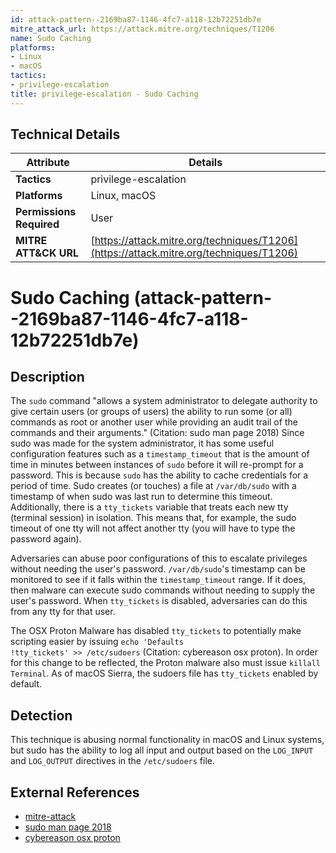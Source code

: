 ```yaml
---
id: attack-pattern--2169ba87-1146-4fc7-a118-12b72251db7e
mitre_attack_url: https://attack.mitre.org/techniques/T1206
name: Sudo Caching
platforms:
- Linux
- macOS
tactics:
- privilege-escalation
title: privilege-escalation - Sudo Caching
---
```


## Technical Details

| Attribute | Details |
|-----------|----------|
| **Tactics** | privilege-escalation |
| **Platforms** | Linux, macOS |
| **Permissions Required** | User |
| **MITRE ATT&CK URL** | [https://attack.mitre.org/techniques/T1206](https://attack.mitre.org/techniques/T1206) |

# Sudo Caching (attack-pattern--2169ba87-1146-4fc7-a118-12b72251db7e)

## Description
The <code>sudo</code> command "allows a system administrator to delegate authority to give certain users (or groups of users) the ability to run some (or all) commands as root or another user while providing an audit trail of the commands and their arguments." (Citation: sudo man page 2018) Since sudo was made for the system administrator, it has some useful configuration features such as a <code>timestamp_timeout</code> that is the amount of time in minutes between instances of <code>sudo</code> before it will re-prompt for a password. This is because <code>sudo</code> has the ability to cache credentials for a period of time. Sudo creates (or touches) a file at <code>/var/db/sudo</code> with a timestamp of when sudo was last run to determine this timeout. Additionally, there is a <code>tty_tickets</code> variable that treats each new tty (terminal session) in isolation. This means that, for example, the sudo timeout of one tty will not affect another tty (you will have to type the password again).

Adversaries can abuse poor configurations of this to escalate privileges without needing the user's password. <code>/var/db/sudo</code>'s timestamp can be monitored to see if it falls within the <code>timestamp_timeout</code> range. If it does, then malware can execute sudo commands without needing to supply the user's password. When <code>tty_tickets</code> is disabled, adversaries can do this from any tty for that user. 

The OSX Proton Malware has disabled <code>tty_tickets</code> to potentially make scripting easier by issuing <code>echo \'Defaults !tty_tickets\' >> /etc/sudoers</code>  (Citation: cybereason osx proton). In order for this change to be reflected, the Proton malware also must issue <code>killall Terminal</code>. As of macOS Sierra, the sudoers file has <code>tty_tickets</code> enabled by default.

## Detection
This technique is abusing normal functionality in macOS and Linux systems, but sudo has the ability to log all input and output based on the <code>LOG_INPUT</code> and <code>LOG_OUTPUT</code> directives in the <code>/etc/sudoers</code> file.

## External References
- [mitre-attack](https://attack.mitre.org/techniques/T1206)
- [sudo man page 2018](https://www.sudo.ws/)
- [cybereason osx proton](https://www.cybereason.com/blog/labs-proton-b-what-this-mac-malware-actually-does)
